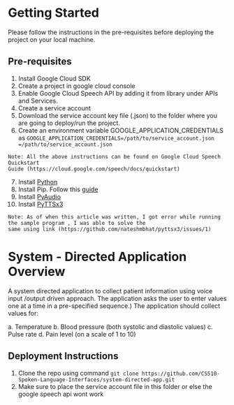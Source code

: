 # Getting Started

Please follow the instructions in the pre-requisites before deploying the project on your local machine.

## Pre-requisites

1. Install Google Cloud SDK
2. Create a project in google cloud console
3. Enable Google Cloud Speech API by adding it from library under APIs and Services.
4. Create a service account
5. Download the service account key file (.json) to the folder where you are going to deploy/run the project.
6. Create an environment variable GOOGLE_APPLICATION_CREDENTIALS as `GOOGLE_APPLICATION_CREDENTIALS=/path/to/service_account.json
=/path/to/service_account.json`

```
Note: All the above instructions can be found on Google Cloud Speech Quickstart
Guide (https://cloud.google.com/speech/docs/quickstart) 
```
7. Install [Python](https://www.python.org/downloads/)
8. Install Pip. Follow this [guide](https://github.com/BurntSushi/nfldb/wiki/Python-&-pip-Windows-installation)
9. Install [PyAudio](https://people.csail.mit.edu/hubert/pyaudio/)
10. Install [PyTTSx3](https://github.com/nateshmbhat/pyttsx3/blob/master/README.rst)

```
Note: As of when this article was written, I got error while running the sample program , I was able to solve the 
same using link (https://github.com/nateshmbhat/pyttsx3/issues/1)
```

# System - Directed Application Overview

A system directed application to collect patient information using voice input /output driven approach. The application asks 
the user to enter values one at a time in a pre-specified sequence.)  The application should collect values for: 

a. Temperature
b. Blood pressure (both systolic and diastolic values)
c. Pulse rate
d. Pain level (on a scale of 1 to 10)

## Deployment Instructions

1. Clone the repo using command  ```git clone https://github.com/CS510-Spoken-Language-Interfaces/system-directed-app.git``` 
2. Make sure to place the service account file in this folder or else the google speech api wont work

